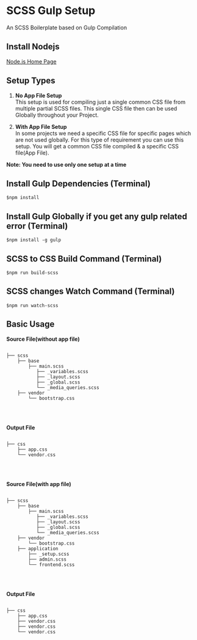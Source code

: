 # SCSS Gulp Setup
An SCSS Boilerplate based on Gulp Compilation

## Install Nodejs
[Node.js Home Page](https://nodejs.org/)

## Setup Types
1. **No App File Setup**  
This setup is used for compiling just a single common CSS file from multiple partial SCSS files. This single CSS file then can be used Globally throughout your Project.

2. **With App File Setup**  
In some projects we need a specific CSS file for specific pages which are not used globally. For this type of requirement you can use this setup. You will get a common CSS file compiled & a specific CSS file(App File).

**Note: You need to use only one setup at a time**  

## Install Gulp Dependencies (Terminal)
```
$npm install
```

## Install Gulp Globally if you get any gulp related error (Terminal)
```
$npm install -g gulp
```

## SCSS to CSS Build Command (Terminal)
```
$npm run build-scss
```

## SCSS changes Watch Command (Terminal)
```
$npm run watch-scss
```

## Basic Usage
<p> <b>Source File(without app file)</b> </p>
<pre>
<code>
├── scss
    ├── base
        ├── main.scss
           ├── _variables.scss
           ├── _layout.scss
           ├── _global.scss
           └── _media_queries.scss
    ├── vendor
        └── bootstrap.css
</code>
</pre>

<br>

<p> <b>Output File</b> </p>
<pre>
<code>
├── css
    ├── app.css
    └── vendor.css
</code>
</pre>

<br>

<p> <b>Source File(with app file)</b> </p>
<pre>
<code>
├── scss
    ├── base
        ├── main.scss
           ├── _variables.scss
           ├── _layout.scss
           ├── _global.scss
           └── _media_queries.scss
    ├── vendor
        └── bootstrap.css
    ├── application
        ├── _setup.scss
        ├── admin.scss
        └── frontend.scss
</code>
</pre>

<br>

<p> <b>Output File</b> </p>
<pre>
<code>
├── css
    ├── app.css
    ├── vendor.css
    ├── vendor.css
    └── vendor.css
</code>
</pre>
